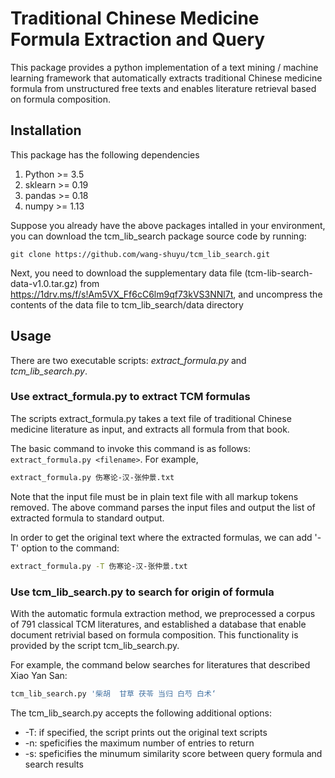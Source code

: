 # Traditional Chinese Medicine Formula Extraction and Query

This package provides a python implementation of a text mining / machine
learning framework that automatically extracts traditional Chinese medicine formula
from unstructured free texts and enables literature retrieval based on formula
composition.

## Installation

This package has the following dependencies
1. Python >= 3.5
2. sklearn >= 0.19
3. pandas >= 0.18
4. numpy >= 1.13

Suppose you already have the above packages intalled in your environment, you can
download the tcm_lib_search package source code by running:
```
git clone https://github.com/wang-shuyu/tcm_lib_search.git
```

Next, you need to download the supplementary data file
(tcm-lib-search-data-v1.0.tar.gz) from
https://1drv.ms/f/s!Am5VX_Ff6cC6lm9qf73kVS3NNl7t, and uncompress the contents of
the data file to tcm_lib_search/data directory

## Usage

There are two executable scripts: *extract_formula.py* and  *tcm_lib_search.py*.

### Use extract_formula.py to extract TCM formulas

The scripts extract_formula.py takes a text file of traditional Chinese
medicine literature as input, and extracts all formula from that book.

The basic command to invoke this command is as follows: ```extract_formula.py <filename>```. For example,
```bash
extract_formula.py 伤寒论-汉-张仲景.txt
```
Note that the input file must be in plain text file with all markup tokens removed. The above command parses the input files and output the list of extracted formula to standard output.

In order to get the original text where the extracted formulas, we can add '-T' option to the command:
```bash
extract_formula.py -T 伤寒论-汉-张仲景.txt
```

### Use tcm_lib_search.py to search for origin of formula

With the automatic formula extraction method, we preprocessed a corpus of 791 classical TCM literatures, and established a database that enable document retrivial based on formula composition. This functionality is provided by the script tcm_lib_search.py.

For example, the command below searches for literatures that described Xiao Yan San:
```bash
tcm_lib_search.py '柴胡  甘草 茯苓 当归 白芍 白术‘
```
The  tcm_lib_search.py accepts the following additional options:
* -T: if specified, the script prints out the original text scripts
* -n: speficifies the maximum number of entries to return
* -s: speficifies the minumum similarity score between query formula and search results
